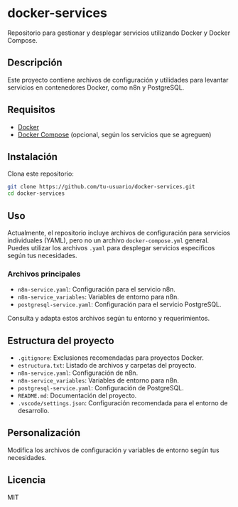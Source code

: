 # docker-services

Repositorio para gestionar y desplegar servicios utilizando Docker y Docker Compose.

## Descripción

Este proyecto contiene archivos de configuración y utilidades para levantar servicios en contenedores Docker, como n8n y PostgreSQL.

## Requisitos

- [Docker](https://www.docker.com/get-started)
- [Docker Compose](https://docs.docker.com/compose/) (opcional, según los servicios que se agreguen)

## Instalación

Clona este repositorio:

```sh
git clone https://github.com/tu-usuario/docker-services.git
cd docker-services
```

## Uso

Actualmente, el repositorio incluye archivos de configuración para servicios individuales (YAML), pero no un archivo `docker-compose.yml` general.  
Puedes utilizar los archivos `.yaml` para desplegar servicios específicos según tus necesidades.

### Archivos principales

- `n8n-service.yaml`: Configuración para el servicio n8n.
- `n8n-service_variables`: Variables de entorno para n8n.
- `postgresql-service.yaml`: Configuración para el servicio PostgreSQL.

Consulta y adapta estos archivos según tu entorno y requerimientos.

## Estructura del proyecto

- `.gitignore`: Exclusiones recomendadas para proyectos Docker.
- `estructura.txt`: Listado de archivos y carpetas del proyecto.
- `n8n-service.yaml`: Configuración de n8n.
- `n8n-service_variables`: Variables de entorno para n8n.
- `postgresql-service.yaml`: Configuración de PostgreSQL.
- `README.md`: Documentación del proyecto.
- `.vscode/settings.json`: Configuración recomendada para el entorno de desarrollo.

## Personalización

Modifica los archivos de configuración y variables de entorno según tus necesidades.

## Licencia

MIT